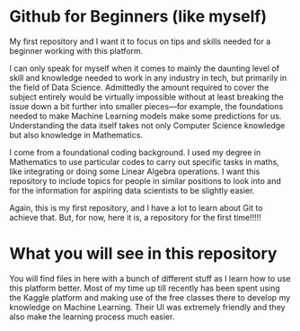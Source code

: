 # Github for Beginners (like myself)
My first repository and I want it to focus on tips and skills needed for a beginner working with this platform.

I can only speak for myself when it comes to mainly the daunting level of skill and knowledge needed to work in any industry in tech, but primarily in the field of Data Science. Admittedly the amount required to cover the subject entirely would be virtually impossible without at least breaking the issue down a bit further into smaller pieces—for example, the foundations needed to make Machine Learning models make some predictions for us. Understanding the data itself takes not only Computer Science knowledge but also knowledge in Mathematics. 

I come from a foundational coding background. I used my degree in Mathematics to use particular codes to carry out specific tasks in maths, like integrating or doing some Linear Algebra operations. I want this repository to include topics for people in similar positions to look into and for the information for aspiring data scientists to be slightly easier.

Again, this is my first repository, and I have a lot to learn about Git to achieve that. But, for now, here it is, a repository for the first time!!!!!

# What you will see in this repository
You will find files in here with a bunch of different stuff as I learn how to use this platform better. Most of my time up till recently has been spent using the Kaggle platform and making use of the free classes there to develop my knowledge on Machine Learning. Their UI was extremely friendly and they also make the learning process much easier. 

